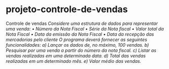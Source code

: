 # projeto-controle-de-vendas
Controle de vendas
*Considere uma estrutura de dados para representar uma venda:*
*• Número da Nota Fiscal
• Série da Nota fiscal
• Valor total da Nota Fiscal
• Data da emissão da Nota Fiscal
• Data da recepção das mercadorias pelo cliente
O programa deverá fornecer as seguintes funcionalidades:
a) Lançar os dados de, no máximo, 100 vendas.
b) Pesquisar por uma venda a partir do número da nota fiscal.
c) Listar as vendas realizadas em uma determinada data.
d) Total das vendas realizadas em um determinado mês.
e) Valor médio das vendas.*
